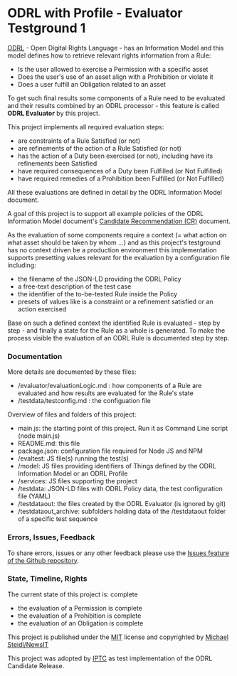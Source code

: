 # ODRL with Profile - Evaluator Testground 1

[ODRL](https://www.w3.org/2016/poe/charter) - Open Digital Rights Language - has an Information Model and this model defines how to retrieve relevant rights information from a Rule:
* Is the user allowed to exercise a Permission with a specific asset
* Does the user's use of an asset align with a Prohibition or violate it
* Does a user fulfill an Obligation related to an asset

To get such final results some components of a Rule need to be evaluated and their results combined by an ODRL processor - this feature is called **ODRL Evaluator** by this project.

This project implements all required evaluation steps:
* are constraints of a Rule Satisfied (or not)
* are refinements of the action of a Rule Satisfied (or not)
* has the action of a Duty been exercised (or not), including have its refinements been Satisfied
* have required consequences of a Duty been Fulfilled (or Not Fulfilled)
* have required remedies of a Prohibition been Fulfilled (or Not Fulfilled)

All these evaluations are defined in detail by the ODRL Information Model document.

A goal of this project is to support all example policies of the ODRL Information Model document's [Candidate Recommendation (CR)](https://www.w3.org/TR/odrl-model/) document. 

As the evaluation of some components require a context (= what action on what asset should be taken by whom ...) and as this project's testground has no context driven be a production environment this implementation supports presetting values relevant for the evaluation by a configuration file including:
* the filename of the JSON-LD providing the ODRL Policy
* a free-text description of the test case
* the identifier of the to-be-tested Rule inside the Policy
* presets of values like is a constraint or a refinement satisfied or an action exercised

Base on such a defined context the identified Rule is evaluated - step by step - and finally a state for the Rule as a whole is generated. To make the process visible the evaluation of an ODRL Rule is documented step by step.

### Documentation

More details are documented by these files:
* /evaluator/evaluationLogic.md : how components of a Rule are evaluated and how results are evaluated for the Rule's state
* /testdata/testconfig.md : the configuation file

Overview of files and folders of this project:
* main.js: the starting point of this project. Run it as Command Line script (node main.js)
* README.md: this file
* package.json: configuration file required for Node JS and NPM
* /evaltest: JS file(s) running the test(s)
* /model: JS files providing identifiers of Things defined by the ODRL Information Model or an ODRL Profile
* /services: JS files supporting the project
* /testdata: JSON-LD files with ODRL Policy data, the test configuration file (YAML)
* /testdataout: the files created by the ODRL Evaluator (is ignored by git)
* /testdataout_archive: subfolders holding data of the /testdataout folder of a specific test sequence

### Errors, Issues, Feedback

To share errors, issues or any other feedback please use the [Issues feature of the Github repository](https://github.com/nitmws/odrl-wprofile-evaltest1/issues).

### State, Timeline, Rights

The current state of this project is: complete
* the evaluation of a Permission is complete
* the evaluation of a Prohibition is complete
* the evaluation of an Obligation is complete


This project is published under the [MIT](https://opensource.org/licenses/MIT) license and copyrighted by [Michael Steidl/NewsIT](https://www.linkedin.com/in/michaelwsteidl)

This project was adopted by [IPTC](https://iptc.org) as test implementation of the ODRL Candidate Release.
